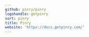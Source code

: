 ```yaml
---
github: pinry/pinry
logohandle: getpinry
sort: pinry
title: Pinry
website: 'https://docs.getpinry.com/'
---
```

